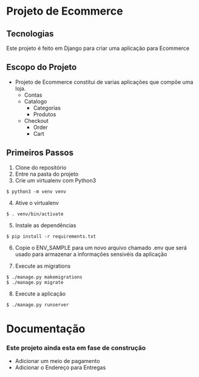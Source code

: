 # Projeto de Ecommerce


##  Tecnologias

Este projeto é feito em Django para criar uma aplicação para Ecommerce

## Escopo do Projeto

- Projeto de Ecommerce constitui de varias aplicações que compõe uma loja.
  - Contas
  - Catalogo
    - Categorias
    - Produtos
  - Checkout
    - Order
    - Cart



## Primeiros Passos

1. Clone do  repositório
2. Entre na pasta do projeto
3. Crie um virtualenv com Python3
  ```
  $ python3 -m venv venv
  ```
4. Ative o virtualenv
   
  ```
  $ . venv/bin/activate
  ```
5. Instale as dependências

  ```
  $ pip install -r requirements.txt
  ```
   
6. Copie o ENV_SAMPLE para um novo arquivo chamado .env que será usado para
armazenar a informações sensivéis da aplicação

7. Execute as migrations
  ```
  $ ./manage.py makemigrations
  $ ./manage.py migrate
  ```
8. Execute a aplicação

  ```
  $ ./manage.py runserver
  ```

# Documentação


### Este projeto ainda esta em fase de construção
  - Adicionar um meio de pagamento
  - Adicionar o Endereço para Entregas